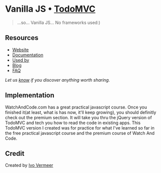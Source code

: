 # Vanilla JS • [TodoMVC](http://todomvc.com)

> ...so... Vanilla JS... No frameworks used:)


## Resources

- [Website](http://www.watchandcode.com)
- [Documentation](n/a)
- [Used by](n/a)
- [Blog](n/a)
- [FAQ](n/a)

*Let us [know](https://github.com/IvoVermeer/todomvc/issues) if you discover anything worth sharing.*


## Implementation

WatchAndCode.com has a great practical javascript course. Once you finished it(at least, what is has now, it'll keep growing), you should definitly check out the premium section. It will take you thru the jQuery version of TodoMVC and tech you how to read the code in existing apps.
This TodoMVC version I created was for practice for what I've learned so far in the free practical javascript course and the premium course of Watch And Code.


## Credit

Created by [Ivo Vermeer](https://github.com/IvoVermeer)
